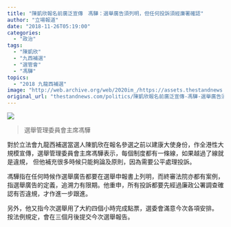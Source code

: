```yaml
---
title: "陳凱欣報名前廣泛宣傳　馮驊：選舉廣告須列明，但任何投訴須經廉署確認"
author: "立場報道"
date: "2018-11-26T05:19:00"
categories:
  - "政治"
tags:
  - "陳凱欣"
  - "九西補選"
  - "選管會"
  - "馮驊"
topics:
  - "2018 九龍西補選"
image: "http://web.archive.org/web/2020im_/https://assets.thestandnews.com/media/photos/46722236_10160961163960265_1965105850414530560_o_tpOw9.png"
original_url: "thestandnews.com/politics/陳凱欣報名前廣泛宣傳-馮驊-選舉廣告須列明-但任何投訴須經廉署確認"
---
```

![](http://web.archive.org/web/2020im_/https://assets.thestandnews.com/media/photos/46722236_10160961163960265_1965105850414530560_o_tpOw9.png)
> 選舉管理委員會主席馮驊

對於立法會九龍西補選當選人陳凱欣在報名參選之前以建康大使身份，作全港性大規模宣傳，選舉管理委員會主席馮驊表示，每個制度都有一條線，如果越過了線就是違規， 但他補充很多時候只能夠論及原則，因為需要公平處理投訴。

馮驊指在任何時候作選舉廣告都要在選舉申報書上列明，而終審法院亦都有案例，指選舉廣告的定義，追溯力有限期。他重申，所有投訴都要先經過廉政公署調查確認有否違規，才作進一步跟進。

另外，他又指今次選舉用了大約四個小時完成點票，選委會滿意今次各項安排。 按法例規定，會在三個月後提交今次選舉報告。